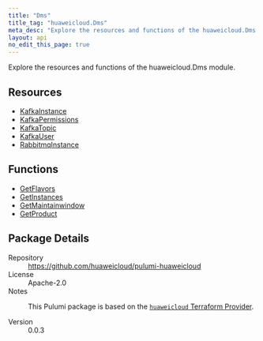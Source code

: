 ```yaml
---
title: "Dms"
title_tag: "huaweicloud.Dms"
meta_desc: "Explore the resources and functions of the huaweicloud.Dms module."
layout: api
no_edit_this_page: true
---
```


<!-- WARNING: this file was generated by Pulumi Docs Generator. -->
<!-- Do not edit by hand unless you're certain you know what you are doing! -->

Explore the resources and functions of the huaweicloud.Dms module.

<h2 id="resources">Resources</h2>
<ul class="api">
    <li><a href="kafkainstance" title="KafkaInstance"><span class="api-symbol api-symbol--resource"></span>KafkaInstance</a></li>
    <li><a href="kafkapermissions" title="KafkaPermissions"><span class="api-symbol api-symbol--resource"></span>KafkaPermissions</a></li>
    <li><a href="kafkatopic" title="KafkaTopic"><span class="api-symbol api-symbol--resource"></span>KafkaTopic</a></li>
    <li><a href="kafkauser" title="KafkaUser"><span class="api-symbol api-symbol--resource"></span>KafkaUser</a></li>
    <li><a href="rabbitmqinstance" title="RabbitmqInstance"><span class="api-symbol api-symbol--resource"></span>RabbitmqInstance</a></li>
</ul>

<h2 id="functions">Functions</h2>
<ul class="api">
    <li><a href="getflavors" title="GetFlavors"><span class="api-symbol api-symbol--function"></span>GetFlavors</a></li>
    <li><a href="getinstances" title="GetInstances"><span class="api-symbol api-symbol--function"></span>GetInstances</a></li>
    <li><a href="getmaintainwindow" title="GetMaintainwindow"><span class="api-symbol api-symbol--function"></span>GetMaintainwindow</a></li>
    <li><a href="getproduct" title="GetProduct"><span class="api-symbol api-symbol--function"></span>GetProduct</a></li>
</ul>

<h2 id="package-details">Package Details</h2>
<dl class="package-details">
	<dt>Repository</dt>
	<dd><a href="https://github.com/huaweicloud/pulumi-huaweicloud">https://github.com/huaweicloud/pulumi-huaweicloud</a></dd>
	<dt>License</dt>
	<dd>Apache-2.0</dd>
	<dt>Notes</dt>
	<dd><p>This Pulumi package is based on the <a href="https://github.com/huaweicloud/terraform-provider-huaweicloud"><code>huaweicloud</code> Terraform Provider</a>.</p>
</dd>
	<dt>Version</dt>
	<dd>0.0.3</dd>
</dl>

